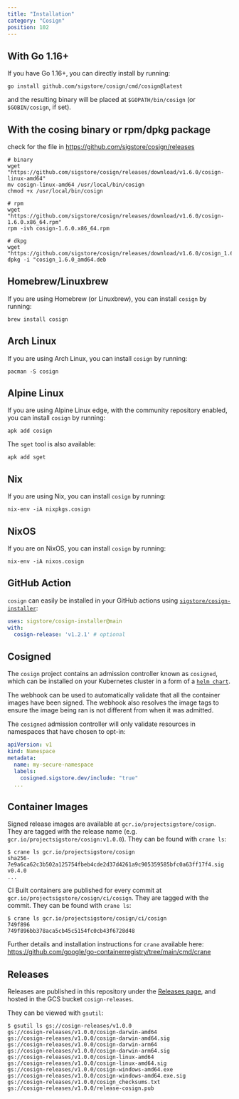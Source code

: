```yaml
---
title: "Installation"
category: "Cosign"
position: 102
---
```


## With Go 1.16+

If you have Go 1.16+, you can directly install by running:

```console
go install github.com/sigstore/cosign/cmd/cosign@latest
```

and the resulting binary will be placed at `$GOPATH/bin/cosign` (or `$GOBIN/cosign`, if set).


## With the cosing binary or rpm/dpkg package

check for the file in https://github.com/sigstore/cosign/releases

```console
# binary
wget "https://github.com/sigstore/cosign/releases/download/v1.6.0/cosign-linux-amd64"
mv cosign-linux-amd64 /usr/local/bin/cosign
chmod +x /usr/local/bin/cosign

# rpm
wget "https://github.com/sigstore/cosign/releases/download/v1.6.0/cosign-1.6.0.x86_64.rpm"
rpm -ivh cosign-1.6.0.x86_64.rpm

# dkpg
wget "https://github.com/sigstore/cosign/releases/download/v1.6.0/cosign_1.6.0_amd64.deb"
dpkg -i "cosign_1.6.0_amd64.deb
```

## Homebrew/Linuxbrew

If you are using Homebrew (or Linuxbrew), you can install `cosign` by running:

```console
brew install cosign
```

## Arch Linux

If you are using Arch Linux, you can install `cosign` by running:

```console
pacman -S cosign
```

## Alpine Linux

If you are using Alpine Linux edge, with the community repository enabled,
you can install `cosign` by running:

```console
apk add cosign
```

The `sget` tool is also available:

```console
apk add sget
```

## Nix

If you are using Nix, you can install `cosign` by running:

```console
nix-env -iA nixpkgs.cosign
```

## NixOS

If you are on NixOS, you can install `cosign` by running:

```console
nix-env -iA nixos.cosign
```

## GitHub Action

`cosign` can easily be installed in your GitHub actions using [`sigstore/cosign-installer`](https://github.com/marketplace/actions/cosign-installer):

```yaml
uses: sigstore/cosign-installer@main
with:
  cosign-release: 'v1.2.1' # optional
```

## Cosigned

The `cosign` project contains an admission controller known as `cosigned`, which can be installed on your Kubernetes cluster in a form of a [`helm chart`](https://github.com/sigstore/helm-charts/tree/main/charts/cosigned).

The webhook can be used to automatically validate that all the container images have been signed.
The webhook also resolves the image tags to ensure the image being ran is not different from when it was admitted.

The `cosigned` admission controller will only validate resources in namespaces
that have chosen to opt-in:

```yaml
apiVersion: v1
kind: Namespace
metadata:
  name: my-secure-namespace
  labels:
    cosigned.sigstore.dev/include: "true"
  ...
```

## Container Images

Signed release images are available at `gcr.io/projectsigstore/cosign`.
They are tagged with the release name (e.g. `gcr.io/projectsigstore/cosign:v1.0.0`).
They can be found with `crane ls`:

```console
$ crane ls gcr.io/projectsigstore/cosign
sha256-7e9a6ca62c3b502a125754fbeb4cde2d37d4261a9c905359585bfc0a63ff17f4.sig
v0.4.0
...
```

CI Built containers are published for every commit at `gcr.io/projectsigstore/cosign/ci/cosign`.
They are tagged with the commit.
They can be found with `crane ls`:

```console
$ crane ls gcr.io/projectsigstore/cosign/ci/cosign
749f896
749f896bb378aca5cb45c5154fc0cb43f6728d48
```

Further details and installation instructions for `crane` available here: https://github.com/google/go-containerregistry/tree/main/cmd/crane

## Releases

Releases are published in this repository under the [Releases page](https://github.com/sigstore/cosign/releases), and hosted in the GCS bucket `cosign-releases`.

They can be viewed with `gsutil`:

```console
$ gsutil ls gs://cosign-releases/v1.0.0
gs://cosign-releases/v1.0.0/cosign-darwin-amd64
gs://cosign-releases/v1.0.0/cosign-darwin-amd64.sig
gs://cosign-releases/v1.0.0/cosign-darwin-arm64
gs://cosign-releases/v1.0.0/cosign-darwin-arm64.sig
gs://cosign-releases/v1.0.0/cosign-linux-amd64
gs://cosign-releases/v1.0.0/cosign-linux-amd64.sig
gs://cosign-releases/v1.0.0/cosign-windows-amd64.exe
gs://cosign-releases/v1.0.0/cosign-windows-amd64.exe.sig
gs://cosign-releases/v1.0.0/cosign_checksums.txt
gs://cosign-releases/v1.0.0/release-cosign.pub
```
